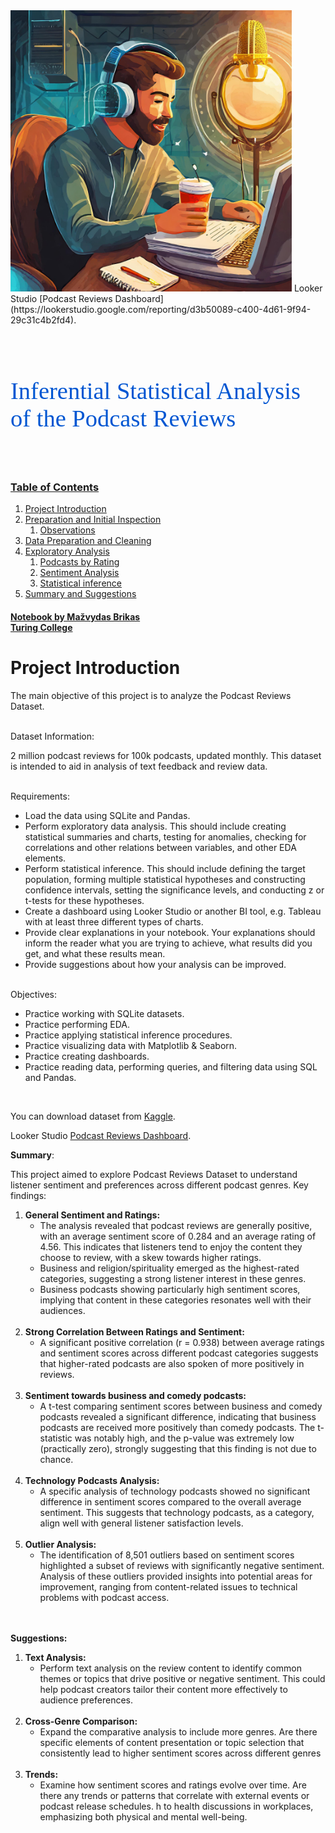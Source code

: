 <img src="Firefly Podcast Reviews 94193.jpg" width="450" height="450">
Looker Studio [Podcast Reviews Dashboard](https://lookerstudio.google.com/reporting/d3b50089-c400-4d61-9f94-29c31c4b2fd4).
<p style="font-family: San Francisco; font-size:2.75em;color:#0056D2; font-style:bold"> <br>Inferential Statistical Analysis of the Podcast Reviews</p>
<br>

<a id="0"></a>
 ### [Table of Contents](0)
1. [Project Introduction](#1)      
1. [Preparation and Initial Inspection](#2)
    1. [Observations](#3) 
1. [Data Preparation and Cleaning](#4) 
1. [Exploratory Analysis](#5)     
    1. [Podcasts by Rating](#6) 
    1. [Sentiment Analysis](#7)
    1. [Statistical inference](#8)
1. [Summary and Suggestions](#12)     
    
    

#### [Notebook by Mažvydas Brikas](https://www.linkedin.com/in/mazvydas-brikas/)      <br>[Turing College](https://www.turingcollege.com/)
# Project Introduction

The main objective of this project is to analyze the Podcast Reviews Dataset.
</p><br>Dataset Information:

2 million podcast reviews for 100k podcasts, updated monthly. This dataset is intended to aid in analysis of text feedback and review data.

</p><br>Requirements:

- Load the data using SQLite and Pandas.
- Perform exploratory data analysis. This should include creating statistical summaries and charts, testing for anomalies, checking for correlations and other relations between variables, and other EDA elements.
- Perform statistical inference. This should include defining the target population, forming multiple statistical hypotheses and constructing confidence intervals, setting the significance levels, and conducting z or t-tests for these hypotheses.
- Create a dashboard using Looker Studio or another BI tool, e.g. Tableau with at least three different types of charts.
- Provide clear explanations in your notebook. Your explanations should inform the reader what you are trying to achieve, what results did you get, and what these results mean.
- Provide suggestions about how your analysis can be improved.
 

</p><br>Objectives:

- Practice working with SQLite datasets.
- Practice performing EDA.
- Practice applying statistical inference procedures.
- Practice visualizing data with Matplotlib & Seaborn.
- Practice creating dashboards.
- Practice reading data, performing queries, and filtering data using SQL and Pandas.
 
<br>

You can download dataset from [Kaggle](https://www.kaggle.com/datasets/thoughtvector/podcastreviews/versions/28).

Looker Studio [Podcast Reviews Dashboard](https://lookerstudio.google.com/reporting/d3b50089-c400-4d61-9f94-29c31c4b2fd4).

**Summary**:

This project aimed to explore Podcast Reviews Dataset to understand listener sentiment and preferences across different podcast genres. Key findings:

1. **General Sentiment and Ratings:**
   - The analysis revealed that podcast reviews are generally positive, with an average sentiment score of 0.284 and an average rating of 4.56. This indicates that listeners tend to enjoy the content they choose to review, with a skew towards higher ratings.
   - Business and religion/spirituality emerged as the highest-rated categories, suggesting a strong listener interest in these genres.
   - Business podcasts showing particularly high sentiment scores, implying that content in these categories resonates well with their audiences.
   <br><br>
2. **Strong Correlation Between Ratings and Sentiment:**
   - A significant positive correlation (r = 0.938) between average ratings and sentiment scores across different podcast categories suggests that higher-rated podcasts are also spoken of more positively in reviews.
<br><br>
3. **Sentiment towards business and comedy podcasts:**
   - A t-test comparing sentiment scores between business and comedy podcasts revealed a significant difference, indicating that business podcasts are received more positively than comedy podcasts. The t-statistic was notably high, and the p-value was extremely low (practically zero), strongly suggesting that this finding is not due to chance.
<br><br>
5. **Technology Podcasts Analysis:**
   - A specific analysis of technology podcasts showed no significant difference in sentiment scores compared to the overall average sentiment. This suggests that technology podcasts, as a category, align well with general listener satisfaction levels.
<br><br>
6. **Outlier Analysis:**
   - The identification of 8,501 outliers based on sentiment scores highlighted a subset of reviews with significantly negative sentiment. Analysis of these outliers provided insights into potential areas for improvement, ranging from content-related issues to technical problems with podcast access.
 
<br><br>
**Suggestions:**

1. **Text Analysis:**
   - Perform text analysis on the review content to identify common themes or topics that drive positive or negative sentiment. This could help podcast creators tailor their content more effectively to audience preferences.
<br><br>
2. **Cross-Genre Comparison:**
   - Expand the comparative analysis to include more genres. Are there specific elements of content presentation or topic selection that consistently lead to higher sentiment scores across different genres
<br><br>
3. **Trends:**
   - Examine how sentiment scores and ratings evolve over time. Are there any trends or patterns that correlate with external events or podcast release schedules.
h to health discussions in workplaces, emphasizing both physical and mental well-being.

